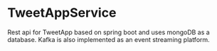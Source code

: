 # TweetAppService

Rest api for TweetApp based on spring boot and uses mongoDB as a database. Kafka is also implemented as an event streaming platform.
